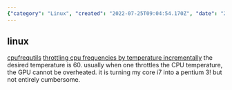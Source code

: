 ```yaml
---
{"category": "Linux", "created": "2022-07-25T09:04:54.170Z", "date": "2022-07-25 09:04:54", "description": "This article discusses the issue of CPU overheating in Linux systems and provides potential solutions such as cpufrequtils and temp-throttle. The recommended desired temperature is 60°C, and managing CPU temperature effectively can help reduce the likelihood of GPU issues.", "modified": "2023-08-12T14:50:01.989Z", "tags": ["fan", "hardware", "linux", "thermal", "throttle"], "title": "CPU Overheating (temperature too high)"}
---
```

## linux
[cpufrequtils](http://kernel.org/pub/linux/utils/kernel/cpufreq/cpufrequtils.html)
[throttling cpu frequencies by temperature incrementally](https://github.com/Sepero/temp-throttle)
the desired temperature is 60.
usually when one throttles the CPU temperature, the GPU cannot be overheated.
it is turning my core i7 into a pentium 3! but not entirely cumbersome.